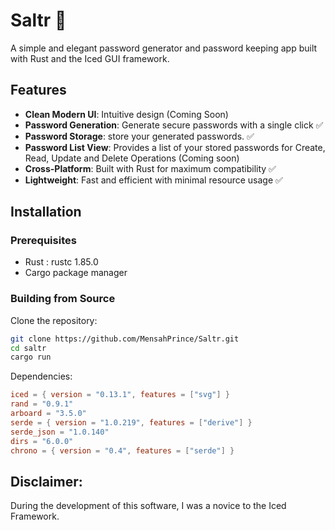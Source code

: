 # Saltr 🔐

A simple and elegant password generator and password keeping app built with Rust and the Iced GUI framework.

## Features

- **Clean Modern UI**: Intuitive design (Coming Soon)
- **Password Generation**: Generate secure passwords with a single click ✅
- **Password Storage**: store your generated passwords. ✅
- **Password List View**: Provides a list of your stored passwords for Create, Read, Update and Delete Operations (Coming soon)
- **Cross-Platform**: Built with Rust for maximum compatibility ✅
- **Lightweight**: Fast and efficient with minimal resource usage ✅


## Installation

### Prerequisites

- Rust : rustc 1.85.0
- Cargo package manager

### Building from Source

Clone the repository:
  ```bash
  git clone https://github.com/MensahPrince/Saltr.git
  cd saltr
  cargo run
  ```

Dependencies:
   
   ```toml
   iced = { version = "0.13.1", features = ["svg"] }
   rand = "0.9.1"
   arboard = "3.5.0"
   serde = { version = "1.0.219", features = ["derive"] }
   serde_json = "1.0.140"
   dirs = "6.0.0"
   chrono = { version = "0.4", features = ["serde"] }
   ```

## Disclaimer:
During the development of this software, I was a novice to the Iced Framework. 
